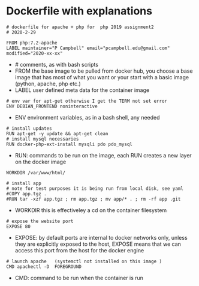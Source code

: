 # Dockerfile with explanations
```
# dockerfile for apache + php for  php 2019 assignment2
# 2020-2-29	

FROM php:7.2-apache
LABEL maintainer="P Campbell" email="pcampbell.edu@gmail.com" modified="2020-xx-xx"
```
* \# comments, as with bash scripts
* FROM the base image to be pulled from docker hub,  you choose a base image that has most of what you want or your start with a basic image (python, apache, php  etc.)
* LABEL user defined meta data for the container image
```
# env var for apt-get otherwise I get the TERM not set error
ENV DEBIAN_FRONTEND noninteractive
```
* ENV environment variables, as in a bash shell, any needed 
```
# install updates
RUN apt-get -y update && apt-get clean 
# install mysql necessaries
RUN docker-php-ext-install mysqli pdo pdo_mysql
```
* RUN: commands to be run on the image, each RUN creates a new layer on the docker image 
```
WORKDIR /var/www/html/

# install app
# note for test purposes it is being run from local disk, see yaml
#COPY app.tgz .
#RUN tar -xzf app.tgz ; rm app.tgz ; mv app/* . ; rm -rf app .git
``` 
* WORKDIR this is effectiveley a cd on the container filesystem
```
# expose the website port
EXPOSE 80
```
* EXPOSE: by default ports are internal to docker networks only, unless they are explicitly exposed to the host, EXPOSE means that we can access this port from the host for the docker engine
```
# launch apache   (systemctl not installed on this image )
CMD apachectl -D  FOREGROUND
```
* CMD: command to be run when the container is run
